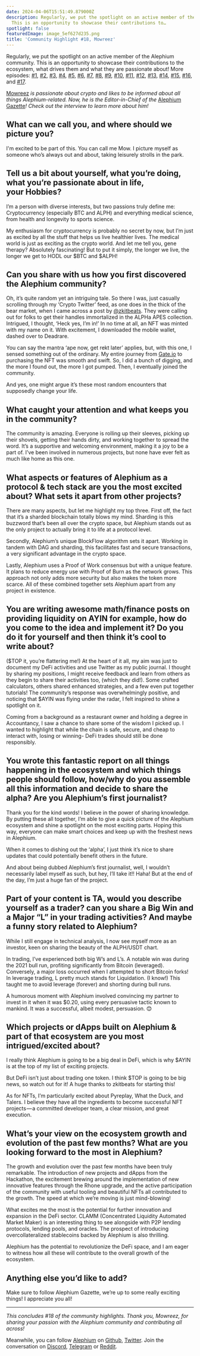 ```yaml
---
date: 2024-04-06T15:51:49.879000Z
description: Regularly, we put the spotlight on an active member of the Alephium community.
  This is an opportunity to showcase their contributions to…
spotlight: false
featuredImage: image_5ef627d235.png
title: 'Community Highlight #18, Mowreez'
---
```

Regularly, we put the spotlight on an active member of the Alephium community. This is an opportunity to showcase their contributions to the ecosystem, what drives them and what they are passionate about! More episodes: [#1](/news/post/community-highlight-wilhelm-k%C3%A4llstr%C3%B6m-aka-oracleuggla-81d3938c5692), [#2](/news/post/community-highlight-cgi-bin-c102cc106f19), [#3](/news/post/community-highlight-3-digdug-48a7ec868504), [#4](/news/post/community-highlight-4-montail-e24fd88882a0), [#5](/news/post/community-highlight-5-txn-71c4fd76ffe8), [#6](/news/post/community-highlight-6-waldi-zkit-beats-37af1f6df3b8), [#7](/news/post/community-highlight-7-oheka-13d8b4ae025e), [#8](/news/post/community-highlight-8-jorge-438510785041), [#9](/news/post/community-highlight-9-dzhemsh-a0a4a98a8489), [#10](/news/post/community-highlight-10-lx-aka-lix-fde724cf8d81), [#11](/news/post/community-highlight-11-dr-jekyll-165ab9a51880), [#12](/news/post/community-highlight-12-sam-a-k-a-energy45-610005a9219b), [#13](/news/post/community-highlight-13-ryan-5dbbeaf859e4), [#14](/news/post/community-highlight-14-animalmanjan-da8fd051bc38), [#15](/news/post/community-highlight-15-yulius-aka-chris45-036ae41a8037), [#16](/news/post/community-highlight-16-mikael-446980141ee3), and [#17](/news/post/community-highlight-17-alexandrianwisdom-df44c791961f).

[Mowreez](https://twitter.com/trdrmorz) _is passionate about crypto and likes to be informed about all things Alephium-related. Now, he is the Editor-in-Chief of the_ [Alephium Gazette](https://twitter.com/AlephiumGazette)_! Check out the interview to learn more about him!_

## What can we call you, and where should we picture you?

I'm excited to be part of this. You can call me Mow. I picture myself as someone who’s always out and about, taking leisurely strolls in the park.

## Tell us a bit about yourself, what you’re doing, what you’re passionate about in life, your Hobbies?

I’m a person with diverse interests, but two passions truly define me: Cryptocurrency (especially BTC and ALPH) and everything medical science, from health and longevity to sports science.

My enthusiasm for cryptocurrency is probably no secret by now, but I’m just as excited by all the stuff that helps us live healthier lives. The medical world is just as exciting as the crypto world. And let me tell you, gene therapy? Absolutely fascinating! But to put it simply, the longer we live, the longer we get to HODL our \$BTC and \$ALPH!

## Can you share with us how you first discovered the Alephium community?

Oh, it’s quite random yet an intriguing tale. So there I was, just casually scrolling through my ‘Crypto Twitter’ feed, as one does in the thick of the bear market, when I came across a post by [@zkitbeats](https://hashnode.com/@zkitbeats). They were calling out for folks to get their handles immortalized in the ALPHa APES collection. Intrigued, I thought, ‘Heck yes, I’m in!’ In no time at all, an NFT was minted with my name on it. With excitement, I downloaded the mobile wallet, dashed over to Deadrare.

You can say the mantra ‘ape now, get rekt later’ applies, but, with this one, I sensed something out of the ordinary. My entire journey from [Gate.io](http://gate.io/) to purchasing the NFT was smooth and swift. So, I did a bunch of digging, and the more I found out, the more I got pumped. Then, I eventually joined the community.

And yes, one might argue it’s these most random encounters that supposedly change your life.

## What caught your attention and what keeps you in the community?

The community is amazing. Everyone is rolling up their sleeves, picking up their shovels, getting their hands dirty, and working together to spread the word. It’s a supportive and welcoming environment, making it a joy to be a part of. I’ve been involved in numerous projects, but none have ever felt as much like home as this one.

## What aspects or features of Alephium as a protocol & tech stack are you the most excited about? What sets it apart from other projects?

There are many aspects, but let me highlight my top three. First off, the fact that it’s a sharded blockchain totally blows my mind. Sharding is this buzzword that’s been all over the crypto space, but Alephium stands out as the only project to actually bring it to life at a protocol level.

Secondly, Alephium’s unique BlockFlow algorithm sets it apart. Working in tandem with DAG and sharding, this facilitates fast and secure transactions, a very significant advantage in the crypto space.

Lastly, Alephium uses a Proof of Work consensus but with a unique feature. It plans to reduce energy use with Proof of Burn as the network grows. This approach not only adds more security but also makes the token more scarce. All of these combined together sets Alephium apart from any project in existence.

## You are writing awesome math/finance posts on providing liquidity on AYIN for example, how do you come to the idea and implement it? Do you do it for yourself and then think it’s cool to write about?

(\$TOP it, you’re flattering me!) At the heart of it all, my aim was just to document my DeFi activities and use Twitter as my public journal. I thought by sharing my positions, I might receive feedback and learn from others as they begin to share their activities too, (which they did!). Some crafted calculators, others shared enhanced strategies, and a few even put together tutorials! The community’s response was overwhelmingly positive, and noticing that \$AYIN was flying under the radar, I felt inspired to shine a spotlight on it.

Coming from a background as a restaurant owner and holding a degree in Accountancy, I saw a chance to share some of the wisdom I picked up. I wanted to highlight that while the chain is safe, secure, and cheap to interact with, losing or winning- DeFi trades should still be done responsibly.

## You wrote this fantastic report on all things happening in the ecosystem and which things people should follow, how/why do you assemble all this information and decide to share the alpha? Are you Alephium’s first journalist?

Thank you for the kind words! I believe in the power of sharing knowledge. By putting these all together, I’m able to give a quick picture of the Alephium ecosystem and shine a spotlight on the most exciting parts. Hoping this way, everyone can make smart choices and keep up with the freshest news in Alephium.

When it comes to dishing out the ‘alpha’, I just think it’s nice to share updates that could potentially benefit others in the future.

And about being dubbed Alephium’s first journalist, well, I wouldn’t necessarily label myself as such, but hey, I’ll take it!! Haha! But at the end of the day, I’m just a huge fan of the project.

## Part of your content is TA, would you describe yourself as a trader? can you share a Big Win and a Major “L” in your trading activities? And maybe a funny story related to Alephium?

While I still engage in technical analysis, I now see myself more as an investor, keen on sharing the beauty of the ALPH/USDT chart.

In trading, I’ve experienced both big W’s and L’s. A notable win was during the 2021 bull run, profiting significantly from Bitcoin (leveraged). Conversely, a major loss occurred when I attempted to short Bitcoin forks! In leverage trading, L pretty much stands for Liquidation. (I know!) This taught me to avoid leverage (forever) and shorting during bull runs.

A humorous moment with Alephium involved convincing my partner to invest in it when it was \$0.20, using every persuasive tactic known to mankind. It was a successful, albeit modest, persuasion. 😊

## Which projects or dApps built on Alephium & part of that ecosystem are you most intrigued/excited about?

I really think Alephium is going to be a big deal in DeFi, which is why \$AYIN is at the top of my list of exciting projects.

But DeFi isn’t just about trading one token. I think \$TOP is going to be big news, so watch out for it! A huge thanks to zkitbeats for starting this!

As for NFTs, I’m particularly excited about Pyreplay, What the Duck, and Talers. I believe they have all the ingredients to become successful NFT projects — a committed developer team, a clear mission, and great execution.

## What’s your view on the ecosystem growth and evolution of the past few months? What are you looking forward to the most in Alephium?

The growth and evolution over the past few months have been truly remarkable. The introduction of new projects and dApps from the Hackathon, the excitement brewing around the implementation of new innovative features through the Rhone upgrade, and the active participation of the community with useful tooling and beautiful NFTs all contributed to the growth. The speed at which we’re moving is just mind-blowing!

What excites me the most is the potential for further innovation and expansion in the DeFi sector. CLAMM (Concentrated Liquidity Automated Market Maker) is an interesting thing to see alongside with P2P lending protocols, lending pools, and oracles. The prospect of introducing overcollateralized stablecoins backed by Alephium is also thrilling.

Alephium has the potential to revolutionize the DeFi space, and I am eager to witness how all these will contribute to the overall growth of the ecosystem.

## Anything else you’d like to add?

Make sure to follow Alephium Gazette, we’re up to some really exciting things! I appreciate you all!

---

_This concludes \#18 of the community highlights. Thank you, Mowreez, for sharing your passion with the Alephium community and contributing all across!_

Meanwhile, you can follow [Alephium](/) on [Github](https://github.com/alephium/), [Twitter](https://twitter.com/alephium). Join the conversation on [Discord](/discord), [Telegram](https://t.me/alephiumgroup) or [Reddit](https://www.reddit.com/r/alephium).
